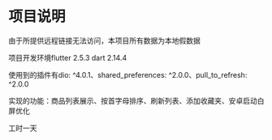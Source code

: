 # 项目说明

由于所提供远程链接无法访问，本项目所有数据为本地假数据

项目开发环境flutter 2.5.3  dart 2.14.4

使用到的插件有dio: ^4.0.1、shared_preferences: ^2.0.0、pull_to_refresh: ^2.0.0

实现的功能：商品列表展示、按首字母排序、刷新列表、添加收藏夹、安卓启动白屏优化

工时一天
